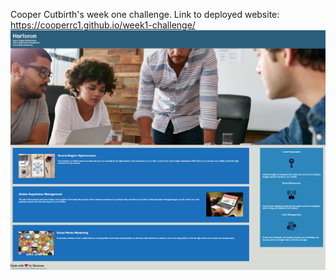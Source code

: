 Cooper Cutbirth's week one challenge.
Link to deployed website: https://cooperrc1.github.io/week1-challenge/
![Image of Horiseon Website](https://github.com/cooperrc1/week1-challenge/blob/main/assets/images/download%20(14).png)
